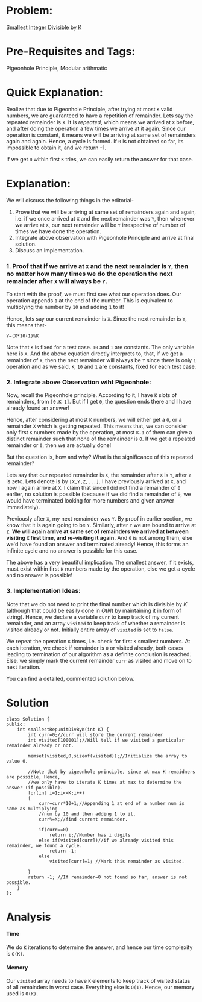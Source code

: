 # Problem:
[Smallest Integer Divisible by K](https://leetcode.com/problems/smallest-integer-divisible-by-k/)

# Pre-Requisites and Tags:
Pigeonhole Principle, Modular arithmatic

# Quick Explanation:
Realize that due to Pigeonhole Principle, after trying at most `K` valid numbers, we are guaranteed to have a repetition of remainder. Lets say the repeated remainder is `X`. It is *repeated*, which means we arrived at `X` before, and after doing the operation a few times we arrive at it again. Since our operation is constant, it means we will be arriving at same set of remainders again and again. Hence, a cycle is formed. If `0` is not obtained so far, its impossible to obtain it, and we return -1. 

If we get `0` within first `K` tries, we can easily return the answer for that case.

# Explanation:

We will discuss the following things in the editorial-

1. Prove that we will be arriving at same set of remainders again and again, i.e. if we once arrived at `X` and the next remainder was `Y`, then whenever we arrive at `X`, our next remainder will be `Y` irrespective of number of times we have done the operation.
2. Integrate above observation with Pigeonhole Principle and arrive at final solution.
3. Discuss an Implementation.

### 1. Proof that if we arrive at `X` and the next remainder is `Y`, then no matter how many times we do the operation the next remainder after `X` will always be `Y`.

To start with the proof, we must first see what our operation does. Our operation appends `1` at the end of the number. This is equivalent to multiplying the number by `10` and adding `1` to it!

Hence, lets say our current remainder is `X`. Since the next remainder is `Y`, this means that-

`Y=(X*10+1)%K`

Note that `K` is fixed for a test case. `10` and `1` are constants. The only variable here is `X`. And the above equation directly interprets to, that, if we get a remainder of `X`, then the next remainder will always be `Y` since there is only `1` operation and as we said, `K`, `10` and `1` are constants, fixed for each test case.

### 2. Integrate above Observation wiht Pigeonhole:

Now, recall the Pigeonhole principle. According to it, I have `K` slots of remainders, from `[0,K-1]`. But if I get `0`, the question ends there and I have already found an answer! 

Hence, after considering at most `K` numbers, we will either get a `0`, or a remainder `X` which is getting repeated. This means that, we can consider only first `K` numbers made by the operation, at most `K-1` of them can give a distinct remainder such that none of the remainder is `0`. If we get a repeated remainder or `0`, then we are actually done!

But the question is, how and why? What is the significance of this repeated remainder?

Lets say that our repeated remainder is `X`, the remainder after `X` is `Y`, after `Y` is `Z`etc. Lets denote is by `[X,Y,Z,...]`. I have previously arrived at `X`, and now I again arrive at `X`. I claim that since I did not find a remainder of `0` earlier, no solution is possible (because if we did find a remainder of `0`, we would have terminated looking for more numbers and given answer immediately).

Previously after `X`, my next remainder was `Y`. By proof in earlier section, we know that it is again going to be `Y`. Similarly, after `Y` we are bound to arrive at `Z`. **We will again arrive at same set of remainders we arrived at between visiting `X` first time, and re-visiting it again.** And `0` is not among them, else we'd have found an answer and terminated already! Hence, this forms an infinite cycle and no answer is possible for this case.

The above has a very beautiful implication. The smallest answer, if it exists, must exist within first `K` numbers made by the operation, else we get a cycle and no answer is possible! 

### 3. Implementation Ideas:

Note that we do not need to print the final number which is divisible by $K$ (although that could be easily done in $O(N)$ by maintaining it in form of string). Hence, we declare a variable `curr` to keep track of my current remainder, and an array `visited` to keep track of whether a remainder is visited already or not. Initially entire array of `visited` is set to `false`.

We repeat the operation `K` times, i.e. check for first `K` smallest numbers. At each iteration, we check if remainder is `0` or visited already, both cases leading to termination of our algorithm as a definite conclusion is reached. Else, we simply mark the current remainder `curr` as visited and move on to next iteration.

You can find a detailed, commented solution below.


# Solution
```
class Solution {
public:
    int smallestRepunitDivByK(int K) {
        int curr=0;//curr will store the current remainder
        int visited[100001];//Will tell if we visited a particular remainder already or not.
        
        memset(visited,0,sizeof(visited));//Initialize the array to value 0.
                
        //Note that by pigeonhole principle, since at max K remaidners are possible, Hence,
        //we only have to iterate K times at max to determine the answer (if possible).        
        for(int i=1;i<=K;i++)
        {
            curr=curr*10+1;//Appending 1 at end of a number num is same as multiplying
            //num by 10 and then adding 1 to it.
            curr%=K;//find current remainder.
            
            if(curr==0)
                return i;//Number has i digits
            else if(visited[curr])//if we already visited this remainder, we found a cycle.
                return -1;
            else
                visited[curr]=1; //Mark this remainder as visited.
            
        }
        return -1; //If remainder=0 not found so far, answer is not possible.
    }
};
```

# Analysis

#### Time

We do `K` iterations to determine the answer, and hence our time complexity is `O(K)`.

#### Memory
Our `visited` array needs to have `K` elements to keep track of visited status of all remainders in worst case. Everything else is `O(1)`. Hence, our memory used is `O(K)`.

